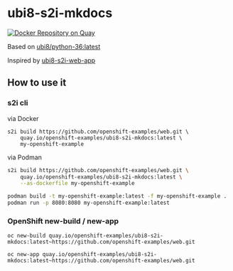 # ubi8-s2i-mkdocs

[![Docker Repository on Quay](https://quay.io/repository/openshift-examples/ubi8-s2i-mkdocs/status "Docker Repository on Quay")](https://quay.io/repository/openshift-examples/ubi8-s2i-mkdocs)

Based on [ubi8/python-36:latest](https://access.redhat.com/containers/#/registry.access.redhat.com/ubi8/python-36)

Inspired by [ubi8-s2i-web-app](https://github.com/nodeshift/ubi8-s2i-web-app)

## How to use it
### s2i cli

via Docker

```
s2i build https://github.com/openshift-examples/web.git \
    quay.io/openshift-examples/ubi8-s2i-mkdocs:latest \
    my-openshift-example
```

via Podman

```bash
s2i build https://github.com/openshift-examples/web.git \
    quay.io/openshift-examples/ubi8-s2i-mkdocs:latest \
    --as-dockerfile my-openshift-example

podman build -t my-openshift-example:latest -f my-openshift-example .
podman run -p 8080:8080 my-openshift-example:latest
```

### OpenShift new-build / new-app

```
oc new-build quay.io/openshift-examples/ubi8-s2i-mkdocs:latest~https://github.com/openshift-examples/web.git
```

```
oc new-app quay.io/openshift-examples/ubi8-s2i-mkdocs:latest~https://github.com/openshift-examples/web.git
```